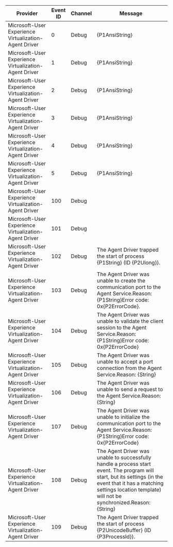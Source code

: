 Provider                                               |  Event ID  |  Channel  |  Message
-------------------------------------------------------|------------|-----------|-------------------------------------------------------------------------------------------------------------------------------------------------------------------------------------------------------------------------------
Microsoft-User Experience Virtualization-Agent Driver  |  0         |  Debug    |  {P1AnsiString}
Microsoft-User Experience Virtualization-Agent Driver  |  1         |  Debug    |  {P1AnsiString}
Microsoft-User Experience Virtualization-Agent Driver  |  2         |  Debug    |  {P1AnsiString}
Microsoft-User Experience Virtualization-Agent Driver  |  3         |  Debug    |  {P1AnsiString}
Microsoft-User Experience Virtualization-Agent Driver  |  4         |  Debug    |  {P1AnsiString}
Microsoft-User Experience Virtualization-Agent Driver  |  5         |  Debug    |  {P1AnsiString}
Microsoft-User Experience Virtualization-Agent Driver  |  100       |  Debug    |
Microsoft-User Experience Virtualization-Agent Driver  |  101       |  Debug    |
Microsoft-User Experience Virtualization-Agent Driver  |  102       |  Debug    |  The Agent Driver trapped the start of process {P1String} (ID {P2Ulong}).
Microsoft-User Experience Virtualization-Agent Driver  |  103       |  Debug    |  The Agent Driver was unable to create the communication port to the Agent Service.Reason: {P1String}Error code: 0x{P2ErrorCode}.
Microsoft-User Experience Virtualization-Agent Driver  |  104       |  Debug    |  The Agent Driver was unable to validate the client session to the Agent Service.Reason: {P1String}Error code: 0x{P2ErrorCode}
Microsoft-User Experience Virtualization-Agent Driver  |  105       |  Debug    |  The Agent Driver was unable to accept a port connection from the Agent Service.Reason: {String}
Microsoft-User Experience Virtualization-Agent Driver  |  106       |  Debug    |  The Agent Driver was unable to send a request to the Agent Service.Reason: {String}
Microsoft-User Experience Virtualization-Agent Driver  |  107       |  Debug    |  The Agent Driver was unable to initialize the communication port to the Agent Service.Reason: {P1String}Error code: 0x{P2ErrorCode}
Microsoft-User Experience Virtualization-Agent Driver  |  108       |  Debug    |  The Agent Driver was unable to successfully handle a process start event. The program will start, but its settings (in the event that it has a matching settings location template) will not be synchronized.Reason: {String}
Microsoft-User Experience Virtualization-Agent Driver  |  109       |  Debug    |  The Agent Driver trapped the start of process {P2UnicodeBuffer} (ID {P3ProcessId}).